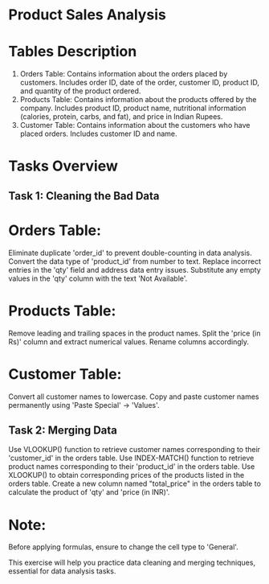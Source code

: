  
# Product Sales Analysis

# Tables Description
1. Orders Table:
Contains information about the orders placed by customers.
Includes order ID, date of the order, customer ID, product ID, and quantity of the product ordered.
2. Products Table:
Contains information about the products offered by the company.
Includes product ID, product name, nutritional information (calories, protein, carbs, and fat), and price in Indian Rupees.
3. Customer Table:
Contains information about the customers who have placed orders.
Includes customer ID and name.

# Tasks Overview
## Task 1: Cleaning the Bad Data

# Orders Table:
Eliminate duplicate 'order_id' to prevent double-counting in data analysis.
Convert the data type of 'product_id' from number to text.
Replace incorrect entries in the 'qty' field and address data entry issues.
Substitute any empty values in the 'qty' column with the text 'Not Available'.
# Products Table:
Remove leading and trailing spaces in the product names.
Split the 'price (in Rs)' column and extract numerical values. Rename columns accordingly.
# Customer Table:
Convert all customer names to lowercase.
Copy and paste customer names permanently using 'Paste Special' -> 'Values'.

## Task 2: Merging Data
Use VLOOKUP() function to retrieve customer names corresponding to their 'customer_id' in the orders table.
Use INDEX-MATCH() function to retrieve product names corresponding to their 'product_id' in the orders table.
Use XLOOKUP() to obtain corresponding prices of the products listed in the orders table.
Create a new column named "total_price" in the orders table to calculate the product of 'qty' and 'price (in INR)'.

# Note:
Before applying formulas, ensure to change the cell type to 'General'.

This exercise will help you practice data cleaning and merging techniques, essential for data analysis tasks.